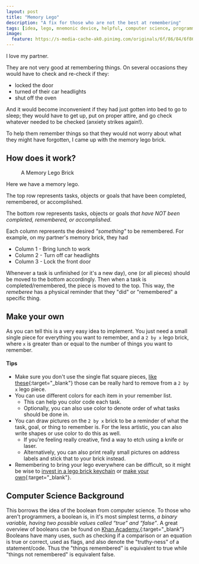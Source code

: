 ```yaml
---
layout: post
title: "Memory Lego"
description: "A fix for those who are not the best at remembering"
tags: [idea, lego, mnemonic device, helpful, computer science, programming] 
image:
  feature: https://s-media-cache-ak0.pinimg.com/originals/6f/86/84/6f868405b5d1d6b533a84d9ffececf4e.png
---
```


I love my partner. 

They are not very good at remembering things. On several occasions they would have to check and re-check if they:
* locked the door
* turned of their car headlights
* shut off the oven

And it would become inconvenient if they had just gotten into bed to go to sleep; they would have to get up, put on proper attire, and go check whatever needed to be checked (anxiety strikes again!).

To help them remember things so that they would not worry about what they might have forgotten, I came up with the memory lego brick.

## How does it work?
<figure>
	<img src="https://s-media-cache-ak0.pinimg.com/originals/3b/36/ea/3b36eac458cfb52de974bd9663e2e9b7.png" alt="">
	<figcaption>A Memory Lego Brick</figcaption>
</figure>

Here we have a memory lego. 

The top row represents tasks, objects or goals that have been completed, remembered, or accomplished. 

The bottom row represents tasks, objects or goals _that have NOT been completed, remembered, or accomplished_. 

Each column represents the desired _"something"_ to be remembered. For example, on my partner's memory brick, they had 
* Column 1 - Bring lunch to work
* Column 2 - Turn off car headlights
* Column 3 - Lock the front door

Whenever a task is unfinished (or it's a new day), one (or all pieces) should be moved to the bottom accordingly. Then when a task is completed/remembered, the piece is moved to the top. This way, the _remeberee_ has a physical reminder that they "did" or "remembered" a specific thing. 

## Make your own
As you can tell this is a very easy idea to implement. You just need a small single piece for everything you want to remember, and a `2 by x` lego brick, where `x` is greater than or equal to the number of things you want to remember.

#### Tips
* Make sure you don't use the single flat square pieces, [like these](https://s-media-cache-ak0.pinimg.com/originals/89/d3/b5/89d3b5185ef8f0e0e1519c849d0577da.jpg){:target="_blank"} those can be really hard to remove from a `2 by x` lego piece.
* You can use different colors for each item in your remember list. 
    * This can help you color code each task.
    * Optionally, you can also use color to denote order of what tasks should be done in.
* You can draw pictures on the `2 by x` brick to be a reminder of what the task, goal, or thing to remember is. For the less artistic, you can also write shapes or use color to do this as well.
    * If you're feeling really creative, find a way to etch using a knife or laser.
    * Alternatively, you can also print really small pictures on address labels and stick that to your brick instead.
* Remembering to bring your lego everywhere can be difficult, so it might be wise to [invest in a lego brick keychain](https://shop.lego.com/en-US/LEGO-Red-Brick-Key-Chain-850154) or [make your own](https://www.etsy.com/listing/246969279/lego-brick-keychain-kit-ready-to){:target="_blank"}.

## Computer Science Background
This borrows the idea of the boolean from computer science. To those who aren't programmers, a boolean is, in it's most simplest terms, _a binary variable, having two possible values called “true” and “false”_. A great overview of booleans can be found on [Khan Academy.](https://www.khanacademy.org/computing/computer-programming/programming/logic-if-statements/p/booleans){:target="_blank"} Booleans have many uses, such as checking if a comparison or an equation is true or correct, used as flags, and also denote the "truthy-ness" of a statement/code. Thus the "things remembered" is equivalent to true while "things not remembered" is equivalent false.